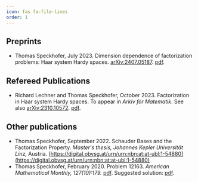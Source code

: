 ```yaml
---
icon: fas fa-file-lines
order: 1
---
```


## Preprints

- Thomas Speckhofer, July 2023. Dimension dependence of factorization problems: Haar system Hardy spaces. [arXiv:2407.05187](https://arxiv.org/abs/2407.05187). [pdf](https://arxiv.org/pdf/2407.05187.pdf).

## Refereed Publications

- Richard Lechner and Thomas Speckhofer, October 2023. Factorization in Haar system Hardy spaces. To appear in _Arkiv för Matematik_. See also [arXiv:2310.10572](https://arxiv.org/abs/2310.10572). [pdf](https://arxiv.org/pdf/2310.10572.pdf).


## Other publications

- Thomas Speckhofer, September 2022. Schauder Bases and the Factorization Property. _Master's thesis, Johannes Kepler Universität Linz,_ Austria. [https://digital.obvsg.at/urn/urn:nbn:at:at-ubl:1-54880](https://digital.obvsg.at/urn/urn:nbn:at:at-ubl:1-54880)
- Thomas Speckhofer, February 2020. Problem 12163. _American Mathematical Monthly, 127(10):179._ [pdf](/assets/pdf/problem-12163.pdf). Suggested solution: [pdf](/assets/pdf/solution-12163.pdf).
